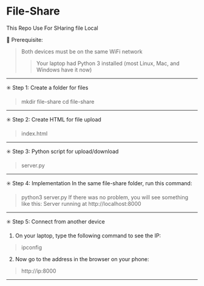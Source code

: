 # File-Share
This Repo Use For SHaring file Local

🧱 Prerequisite:
  >Both devices must be on the same WiFi network
  >>Your laptop had Python 3 installed (most Linux, Mac, and Windows have it now)
------------------------------
✳️ Step 1: Create a folder for files
  >mkdir file-share
  >cd file-share
------------------------------
✳️ Step 2: Create HTML for file upload
>index.html
------------------------------
✳️ Step 3: Python script for upload/download
>server.py
------------------------------
✳️ Step 4: Implementation
In the same file-share folder, run this command:
>python3 server.py
If there was no problem, you will see something like this:
>Server running at http://localhost:8000
------------------------------
✳️ Step 5: Connect from another device
1. On your laptop, type the following command to see the IP:
  >ipconfig
2. Now go to the address in the browser on your phone:
  >http://ip:8000
------------------------------
